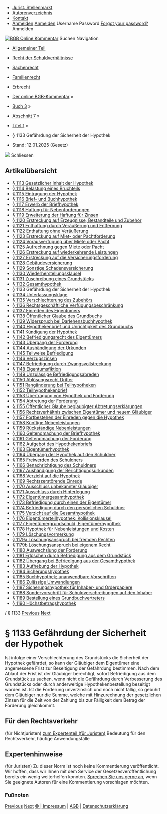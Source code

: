   * [Jurist. Stellenmarkt](https://bgb.kommentar.de/Buch-3/Abschnitt-7/Titel-1/</job-board> "Jurist. Stellenmarkt")
  * [Autorenverzeichnis](https://bgb.kommentar.de/Buch-3/Abschnitt-7/Titel-1/</Autorenverzeichnis> "Autorenverzeichnis")
  * [Kontakt](https://bgb.kommentar.de/Buch-3/Abschnitt-7/Titel-1/</Kontakt>)
  * [Anmelden](https://bgb.kommentar.de/Buch-3/Abschnitt-7/Titel-1/<#login> "show login form") [Anmelden](https://bgb.kommentar.de/Buch-3/Abschnitt-7/Titel-1/<#> "hide login form") Username Password
[Forgot your password?](https://bgb.kommentar.de/Buch-3/Abschnitt-7/Titel-1/</user/forgotpassword>) Anmelden 


[![BGB Online Kommentar](https://bgb.kommentar.de/extension/bgb/design/bgb/images/logo.png)](https://bgb.kommentar.de/Buch-3/Abschnitt-7/Titel-1/</> "BGB Online Kommentar")
Suchen
Navigation
  * [Allgemeiner Teil](https://bgb.kommentar.de/Buch-3/Abschnitt-7/Titel-1/</Buch-1>)
  * [Recht der Schuldverhältnisse](https://bgb.kommentar.de/Buch-3/Abschnitt-7/Titel-1/</Buch-2>)
  * [Sachenrecht](https://bgb.kommentar.de/Buch-3/Abschnitt-7/Titel-1/</Buch-3>)
  * [Familienrecht](https://bgb.kommentar.de/Buch-3/Abschnitt-7/Titel-1/</Buch-4>)
  * [Erbrecht](https://bgb.kommentar.de/Buch-3/Abschnitt-7/Titel-1/</Buch-5>)


  * [Der online BGB-Kommentar](https://bgb.kommentar.de/Buch-3/Abschnitt-7/Titel-1/</>) »
  * [Buch 3](https://bgb.kommentar.de/Buch-3/Abschnitt-7/Titel-1/</Buch-3>) »
  * [Abschnitt 7](https://bgb.kommentar.de/Buch-3/Abschnitt-7/Titel-1/</Buch-3/Abschnitt-7>) »
  * [Titel 1](https://bgb.kommentar.de/Buch-3/Abschnitt-7/Titel-1/</Buch-3/Abschnitt-7/Titel-1>) »
  * § 1133 Gefährdung der Sicherheit der Hypothek 
  * Stand: 12.01.2025 (Gesetz) 


![](https://vg01.met.vgwort.de/na/1c9909529ead4f509072c06d9081a7d5)
Schliessen 
## Artikelübersicht
  * [ § 1113 Gesetzlicher Inhalt der Hypothek ](https://bgb.kommentar.de/Buch-3/Abschnitt-7/Titel-1/</Buch-3/Abschnitt-7/Titel-1/Gesetzlicher-Inhalt-der-Hypothek>)
  * [ § 1114 Belastung eines Bruchteils ](https://bgb.kommentar.de/Buch-3/Abschnitt-7/Titel-1/</Buch-3/Abschnitt-7/Titel-1/Belastung-eines-Bruchteils>)
  * [ § 1115 Eintragung der Hypothek ](https://bgb.kommentar.de/Buch-3/Abschnitt-7/Titel-1/</Buch-3/Abschnitt-7/Titel-1/Eintragung-der-Hypothek>)
  * [ § 1116 Brief- und Buchhypothek ](https://bgb.kommentar.de/Buch-3/Abschnitt-7/Titel-1/</Buch-3/Abschnitt-7/Titel-1/Brief-und-Buchhypothek>)
  * [ § 1117 Erwerb der Briefhypothek ](https://bgb.kommentar.de/Buch-3/Abschnitt-7/Titel-1/</Buch-3/Abschnitt-7/Titel-1/Erwerb-der-Briefhypothek>)
  * [ § 1118 Haftung für Nebenforderungen ](https://bgb.kommentar.de/Buch-3/Abschnitt-7/Titel-1/</Buch-3/Abschnitt-7/Titel-1/Haftung-fuer-Nebenforderungen>)
  * [ § 1119 Erweiterung der Haftung für Zinsen ](https://bgb.kommentar.de/Buch-3/Abschnitt-7/Titel-1/</Buch-3/Abschnitt-7/Titel-1/Erweiterung-der-Haftung-fuer-Zinsen>)
  * [ § 1120 Erstreckung auf Erzeugnisse, Bestandteile und Zubehör ](https://bgb.kommentar.de/Buch-3/Abschnitt-7/Titel-1/</Buch-3/Abschnitt-7/Titel-1/Erstreckung-auf-Erzeugnisse-Bestandteile-und-Zubehoer>)
  * [ § 1121 Enthaftung durch Veräußerung und Entfernung ](https://bgb.kommentar.de/Buch-3/Abschnitt-7/Titel-1/</Buch-3/Abschnitt-7/Titel-1/Enthaftung-durch-Veraeusserung-und-Entfernung>)
  * [ § 1122 Enthaftung ohne Veräußerung ](https://bgb.kommentar.de/Buch-3/Abschnitt-7/Titel-1/</Buch-3/Abschnitt-7/Titel-1/Enthaftung-ohne-Veraeusserung>)
  * [ § 1123 Erstreckung auf Miet- oder Pachtforderung ](https://bgb.kommentar.de/Buch-3/Abschnitt-7/Titel-1/</Buch-3/Abschnitt-7/Titel-1/Erstreckung-auf-Miet-oder-Pachtforderung>)
  * [ § 1124 Vorausverfügung über Miete oder Pacht ](https://bgb.kommentar.de/Buch-3/Abschnitt-7/Titel-1/</Buch-3/Abschnitt-7/Titel-1/Vorausverfuegung-ueber-Miete-oder-Pacht>)
  * [ § 1125 Aufrechnung gegen Miete oder Pacht ](https://bgb.kommentar.de/Buch-3/Abschnitt-7/Titel-1/</Buch-3/Abschnitt-7/Titel-1/Aufrechnung-gegen-Miete-oder-Pacht>)
  * [ § 1126 Erstreckung auf wiederkehrende Leistungen ](https://bgb.kommentar.de/Buch-3/Abschnitt-7/Titel-1/</Buch-3/Abschnitt-7/Titel-1/Erstreckung-auf-wiederkehrende-Leistungen>)
  * [ § 1127 Erstreckung auf die Versicherungsforderung ](https://bgb.kommentar.de/Buch-3/Abschnitt-7/Titel-1/</Buch-3/Abschnitt-7/Titel-1/Erstreckung-auf-die-Versicherungsforderung>)
  * [ § 1128 Gebäudeversicherung ](https://bgb.kommentar.de/Buch-3/Abschnitt-7/Titel-1/</Buch-3/Abschnitt-7/Titel-1/Gebaeudeversicherung>)
  * [ § 1129 Sonstige Schadensversicherung ](https://bgb.kommentar.de/Buch-3/Abschnitt-7/Titel-1/</Buch-3/Abschnitt-7/Titel-1/Sonstige-Schadensversicherung>)
  * [ § 1130 Wiederherstellungsklausel ](https://bgb.kommentar.de/Buch-3/Abschnitt-7/Titel-1/</Buch-3/Abschnitt-7/Titel-1/Wiederherstellungsklausel>)
  * [ § 1131 Zuschreibung eines Grundstücks ](https://bgb.kommentar.de/Buch-3/Abschnitt-7/Titel-1/</Buch-3/Abschnitt-7/Titel-1/Zuschreibung-eines-Grundstuecks>)
  * [ § 1132 Gesamthypothek ](https://bgb.kommentar.de/Buch-3/Abschnitt-7/Titel-1/</Buch-3/Abschnitt-7/Titel-1/Gesamthypothek>)
  * § 1133 Gefährdung der Sicherheit der Hypothek 
  * [ § 1134 Unterlassungsklage ](https://bgb.kommentar.de/Buch-3/Abschnitt-7/Titel-1/</Buch-3/Abschnitt-7/Titel-1/Unterlassungsklage>)
  * [ § 1135 Verschlechterung des Zubehörs ](https://bgb.kommentar.de/Buch-3/Abschnitt-7/Titel-1/</Buch-3/Abschnitt-7/Titel-1/Verschlechterung-des-Zubehoers>)
  * [ § 1136 Rechtsgeschäftliche Verfügungsbeschränkung ](https://bgb.kommentar.de/Buch-3/Abschnitt-7/Titel-1/</Buch-3/Abschnitt-7/Titel-1/Rechtsgeschaeftliche-Verfuegungsbeschraenkung>)
  * [ § 1137 Einreden des Eigentümers ](https://bgb.kommentar.de/Buch-3/Abschnitt-7/Titel-1/</Buch-3/Abschnitt-7/Titel-1/Einreden-des-Eigentuemers>)
  * [ § 1138 Öffentlicher Glaube des Grundbuchs ](https://bgb.kommentar.de/Buch-3/Abschnitt-7/Titel-1/</Buch-3/Abschnitt-7/Titel-1/Oeffentlicher-Glaube-des-Grundbuchs>)
  * [ § 1139 Widerspruch bei Darlehensbuchhypothek ](https://bgb.kommentar.de/Buch-3/Abschnitt-7/Titel-1/</Buch-3/Abschnitt-7/Titel-1/Widerspruch-bei-Darlehensbuchhypothek>)
  * [ § 1140 Hypothekenbrief und Unrichtigkeit des Grundbuchs ](https://bgb.kommentar.de/Buch-3/Abschnitt-7/Titel-1/</Buch-3/Abschnitt-7/Titel-1/Hypothekenbrief-und-Unrichtigkeit-des-Grundbuchs>)
  * [ § 1141 Kündigung der Hypothek ](https://bgb.kommentar.de/Buch-3/Abschnitt-7/Titel-1/</Buch-3/Abschnitt-7/Titel-1/Kuendigung-der-Hypothek>)
  * [ § 1142 Befriedigungsrecht des Eigentümers ](https://bgb.kommentar.de/Buch-3/Abschnitt-7/Titel-1/</Buch-3/Abschnitt-7/Titel-1/Befriedigungsrecht-des-Eigentuemers>)
  * [ § 1143 Übergang der Forderung ](https://bgb.kommentar.de/Buch-3/Abschnitt-7/Titel-1/</Buch-3/Abschnitt-7/Titel-1/Uebergang-der-Forderung>)
  * [ § 1144 Aushändigung der Urkunden ](https://bgb.kommentar.de/Buch-3/Abschnitt-7/Titel-1/</Buch-3/Abschnitt-7/Titel-1/Aushaendigung-der-Urkunden>)
  * [ § 1145 Teilweise Befriedigung ](https://bgb.kommentar.de/Buch-3/Abschnitt-7/Titel-1/</Buch-3/Abschnitt-7/Titel-1/Teilweise-Befriedigung>)
  * [ § 1146 Verzugszinsen ](https://bgb.kommentar.de/Buch-3/Abschnitt-7/Titel-1/</Buch-3/Abschnitt-7/Titel-1/Verzugszinsen>)
  * [ § 1147 Befriedigung durch Zwangsvollstreckung ](https://bgb.kommentar.de/Buch-3/Abschnitt-7/Titel-1/</Buch-3/Abschnitt-7/Titel-1/Befriedigung-durch-Zwangsvollstreckung>)
  * [ § 1148 Eigentumsfiktion ](https://bgb.kommentar.de/Buch-3/Abschnitt-7/Titel-1/</Buch-3/Abschnitt-7/Titel-1/Eigentumsfiktion>)
  * [ § 1149 Unzulässige Befriedigungsabreden ](https://bgb.kommentar.de/Buch-3/Abschnitt-7/Titel-1/</Buch-3/Abschnitt-7/Titel-1/Unzulaessige-Befriedigungsabreden>)
  * [ § 1150 Ablösungsrecht Dritter ](https://bgb.kommentar.de/Buch-3/Abschnitt-7/Titel-1/</Buch-3/Abschnitt-7/Titel-1/Abloesungsrecht-Dritter>)
  * [ § 1151 Rangänderung bei Teilhypotheken ](https://bgb.kommentar.de/Buch-3/Abschnitt-7/Titel-1/</Buch-3/Abschnitt-7/Titel-1/Rangaenderung-bei-Teilhypotheken>)
  * [ § 1152 Teilhypothekenbrief ](https://bgb.kommentar.de/Buch-3/Abschnitt-7/Titel-1/</Buch-3/Abschnitt-7/Titel-1/Teilhypothekenbrief>)
  * [ § 1153 Übertragung von Hypothek und Forderung ](https://bgb.kommentar.de/Buch-3/Abschnitt-7/Titel-1/</Buch-3/Abschnitt-7/Titel-1/Uebertragung-von-Hypothek-und-Forderung>)
  * [ § 1154 Abtretung der Forderung ](https://bgb.kommentar.de/Buch-3/Abschnitt-7/Titel-1/</Buch-3/Abschnitt-7/Titel-1/Abtretung-der-Forderung>)
  * [ § 1155 Öffentlicher Glaube beglaubigter Abtretungserklärungen ](https://bgb.kommentar.de/Buch-3/Abschnitt-7/Titel-1/</Buch-3/Abschnitt-7/Titel-1/Oeffentlicher-Glaube-beglaubigter-Abtretungserklaerungen>)
  * [ § 1156 Rechtsverhältnis zwischen Eigentümer und neuem Gläubiger ](https://bgb.kommentar.de/Buch-3/Abschnitt-7/Titel-1/</Buch-3/Abschnitt-7/Titel-1/Rechtsverhaeltnis-zwischen-Eigentuemer-und-neuem-Glaeubiger>)
  * [ § 1157 Fortbestehen der Einreden gegen die Hypothek ](https://bgb.kommentar.de/Buch-3/Abschnitt-7/Titel-1/</Buch-3/Abschnitt-7/Titel-1/Fortbestehen-der-Einreden-gegen-die-Hypothek>)
  * [ § 1158 Künftige Nebenleistungen ](https://bgb.kommentar.de/Buch-3/Abschnitt-7/Titel-1/</Buch-3/Abschnitt-7/Titel-1/Kuenftige-Nebenleistungen>)
  * [ § 1159 Rückständige Nebenleistungen ](https://bgb.kommentar.de/Buch-3/Abschnitt-7/Titel-1/</Buch-3/Abschnitt-7/Titel-1/Rueckstaendige-Nebenleistungen>)
  * [ § 1160 Geltendmachung der Briefhypothek ](https://bgb.kommentar.de/Buch-3/Abschnitt-7/Titel-1/</Buch-3/Abschnitt-7/Titel-1/Geltendmachung-der-Briefhypothek>)
  * [ § 1161 Geltendmachung der Forderung ](https://bgb.kommentar.de/Buch-3/Abschnitt-7/Titel-1/</Buch-3/Abschnitt-7/Titel-1/Geltendmachung-der-Forderung>)
  * [ § 1162 Aufgebot des Hypothekenbriefs ](https://bgb.kommentar.de/Buch-3/Abschnitt-7/Titel-1/</Buch-3/Abschnitt-7/Titel-1/Aufgebot-des-Hypothekenbriefs>)
  * [ § 1163 Eigentümerhypothek ](https://bgb.kommentar.de/Buch-3/Abschnitt-7/Titel-1/</Buch-3/Abschnitt-7/Titel-1/Eigentuemerhypothek>)
  * [ § 1164 Übergang der Hypothek auf den Schuldner ](https://bgb.kommentar.de/Buch-3/Abschnitt-7/Titel-1/</Buch-3/Abschnitt-7/Titel-1/Uebergang-der-Hypothek-auf-den-Schuldner>)
  * [ § 1165 Freiwerden des Schuldners ](https://bgb.kommentar.de/Buch-3/Abschnitt-7/Titel-1/</Buch-3/Abschnitt-7/Titel-1/Freiwerden-des-Schuldners>)
  * [ § 1166 Benachrichtigung des Schuldners ](https://bgb.kommentar.de/Buch-3/Abschnitt-7/Titel-1/</Buch-3/Abschnitt-7/Titel-1/Benachrichtigung-des-Schuldners>)
  * [ § 1167 Aushändigung der Berichtigungsurkunden ](https://bgb.kommentar.de/Buch-3/Abschnitt-7/Titel-1/</Buch-3/Abschnitt-7/Titel-1/Aushaendigung-der-Berichtigungsurkunden>)
  * [ § 1168 Verzicht auf die Hypothek ](https://bgb.kommentar.de/Buch-3/Abschnitt-7/Titel-1/</Buch-3/Abschnitt-7/Titel-1/Verzicht-auf-die-Hypothek>)
  * [ § 1169 Rechtszerstörende Einrede ](https://bgb.kommentar.de/Buch-3/Abschnitt-7/Titel-1/</Buch-3/Abschnitt-7/Titel-1/Rechtszerstoerende-Einrede>)
  * [ § 1170 Ausschluss unbekannter Gläubiger ](https://bgb.kommentar.de/Buch-3/Abschnitt-7/Titel-1/</Buch-3/Abschnitt-7/Titel-1/Ausschluss-unbekannter-Glaeubiger>)
  * [ § 1171 Ausschluss durch Hinterlegung ](https://bgb.kommentar.de/Buch-3/Abschnitt-7/Titel-1/</Buch-3/Abschnitt-7/Titel-1/Ausschluss-durch-Hinterlegung>)
  * [ § 1172 Eigentümergesamthypothek ](https://bgb.kommentar.de/Buch-3/Abschnitt-7/Titel-1/</Buch-3/Abschnitt-7/Titel-1/Eigentuemergesamthypothek>)
  * [ § 1173 Befriedigung durch einen der Eigentümer ](https://bgb.kommentar.de/Buch-3/Abschnitt-7/Titel-1/</Buch-3/Abschnitt-7/Titel-1/Befriedigung-durch-einen-der-Eigentuemer>)
  * [ § 1174 Befriedigung durch den persönlichen Schuldner ](https://bgb.kommentar.de/Buch-3/Abschnitt-7/Titel-1/</Buch-3/Abschnitt-7/Titel-1/Befriedigung-durch-den-persoenlichen-Schuldner>)
  * [ § 1175 Verzicht auf die Gesamthypothek ](https://bgb.kommentar.de/Buch-3/Abschnitt-7/Titel-1/</Buch-3/Abschnitt-7/Titel-1/Verzicht-auf-die-Gesamthypothek>)
  * [ § 1176 Eigentümerteilhypothek; Kollisionsklausel ](https://bgb.kommentar.de/Buch-3/Abschnitt-7/Titel-1/</Buch-3/Abschnitt-7/Titel-1/Eigentuemerteilhypothek-Kollisionsklausel>)
  * [ § 1177 Eigentümergrundschuld, Eigentümerhypothek ](https://bgb.kommentar.de/Buch-3/Abschnitt-7/Titel-1/</Buch-3/Abschnitt-7/Titel-1/Eigentuemergrundschuld-Eigentuemerhypothek>)
  * [ § 1178 Hypothek für Nebenleistungen und Kosten ](https://bgb.kommentar.de/Buch-3/Abschnitt-7/Titel-1/</Buch-3/Abschnitt-7/Titel-1/Hypothek-fuer-Nebenleistungen-und-Kosten>)
  * [ § 1179 Löschungsvormerkung ](https://bgb.kommentar.de/Buch-3/Abschnitt-7/Titel-1/</Buch-3/Abschnitt-7/Titel-1/Loeschungsvormerkung>)
  * [ § 1179a Löschungsanspruch bei fremden Rechten ](https://bgb.kommentar.de/Buch-3/Abschnitt-7/Titel-1/</Buch-3/Abschnitt-7/Titel-1/Loeschungsanspruch-bei-fremden-Rechten>)
  * [ § 1179b Löschungsanspruch bei eigenem Recht ](https://bgb.kommentar.de/Buch-3/Abschnitt-7/Titel-1/</Buch-3/Abschnitt-7/Titel-1/Loeschungsanspruch-bei-eigenem-Recht>)
  * [ § 1180 Auswechslung der Forderung ](https://bgb.kommentar.de/Buch-3/Abschnitt-7/Titel-1/</Buch-3/Abschnitt-7/Titel-1/Auswechslung-der-Forderung>)
  * [ § 1181 Erlöschen durch Befriedigung aus dem Grundstück ](https://bgb.kommentar.de/Buch-3/Abschnitt-7/Titel-1/</Buch-3/Abschnitt-7/Titel-1/Erloeschen-durch-Befriedigung-aus-dem-Grundstueck>)
  * [ § 1182 Übergang bei Befriedigung aus der Gesamthypothek ](https://bgb.kommentar.de/Buch-3/Abschnitt-7/Titel-1/</Buch-3/Abschnitt-7/Titel-1/Uebergang-bei-Befriedigung-aus-der-Gesamthypothek>)
  * [ § 1183 Aufhebung der Hypothek ](https://bgb.kommentar.de/Buch-3/Abschnitt-7/Titel-1/</Buch-3/Abschnitt-7/Titel-1/Aufhebung-der-Hypothek>)
  * [ § 1184 Sicherungshypothek ](https://bgb.kommentar.de/Buch-3/Abschnitt-7/Titel-1/</Buch-3/Abschnitt-7/Titel-1/Sicherungshypothek>)
  * [ § 1185 Buchhypothek; unanwendbare Vorschriften ](https://bgb.kommentar.de/Buch-3/Abschnitt-7/Titel-1/</Buch-3/Abschnitt-7/Titel-1/Buchhypothek-unanwendbare-Vorschriften>)
  * [ § 1186 Zulässige Umwandlungen ](https://bgb.kommentar.de/Buch-3/Abschnitt-7/Titel-1/</Buch-3/Abschnitt-7/Titel-1/Zulaessige-Umwandlungen>)
  * [ § 1187 Sicherungshypothek für Inhaber- und Orderpapiere ](https://bgb.kommentar.de/Buch-3/Abschnitt-7/Titel-1/</Buch-3/Abschnitt-7/Titel-1/Sicherungshypothek-fuer-Inhaber-und-Orderpapiere>)
  * [ § 1188 Sondervorschrift für Schuldverschreibungen auf den Inhaber ](https://bgb.kommentar.de/Buch-3/Abschnitt-7/Titel-1/</Buch-3/Abschnitt-7/Titel-1/Sondervorschrift-fuer-Schuldverschreibungen-auf-den-Inhaber>)
  * [ § 1189 Bestellung eines Grundbuchvertreters ](https://bgb.kommentar.de/Buch-3/Abschnitt-7/Titel-1/</Buch-3/Abschnitt-7/Titel-1/Bestellung-eines-Grundbuchvertreters>)
  * [ § 1190 Höchstbetragshypothek ](https://bgb.kommentar.de/Buch-3/Abschnitt-7/Titel-1/</Buch-3/Abschnitt-7/Titel-1/Hoechstbetragshypothek>)


/ § 1133 
[Previous](https://bgb.kommentar.de/Buch-3/Abschnitt-7/Titel-1/</Buch-3/Abschnitt-7/Titel-1/Gesamthypothek> "§ 1132 Gesamthypothek") [Next](https://bgb.kommentar.de/Buch-3/Abschnitt-7/Titel-1/</Buch-3/Abschnitt-7/Titel-1/Unterlassungsklage> "§ 1134 Unterlassungsklage")
# § 1133 Gefährdung der Sicherheit der Hypothek
Ist infolge einer Verschlechterung des Grundstücks die Sicherheit der Hypothek gefährdet, so kann der Gläubiger dem Eigentümer eine angemessene Frist zur Beseitigung der Gefährdung bestimmen. Nach dem Ablauf der Frist ist der Gläubiger berechtigt, sofort Befriedigung aus dem Grundstück zu suchen, wenn nicht die Gefährdung durch Verbesserung des Grundstücks oder durch anderweitige Hypothekenbestellung beseitigt worden ist. Ist die Forderung unverzinslich und noch nicht fällig, so gebührt dem Gläubiger nur die Summe, welche mit Hinzurechnung der gesetzlichen Zinsen für die Zeit von der Zahlung bis zur Fälligkeit dem Betrag der Forderung gleichkommt.
## Für den Rechtsverkehr 
(für Nichtjuristen)
[zum Expertenteil (für Juristen)](https://bgb.kommentar.de/Buch-3/Abschnitt-7/Titel-1/<#expertenhinweise>)
Bedeutung für den Rechtsverkehr, häufige Anwendungsfälle
## Expertenhinweise
(für Juristen)
Zu dieser Norm ist noch keine Kommentierung veröffentlicht. Wir hoffen, dass wir Ihnen mit dem Service der Gesetzesveröffentlichung bereits ein wenig weiterhelfen konnten. [Sprechen Sie uns gerne an](https://bgb.kommentar.de/Buch-3/Abschnitt-7/Titel-1/</Kontakt>), wenn Sie geeignete Autoren für eine Kommentierung vorschlagen möchten. 
### Fußnoten
[Previous](https://bgb.kommentar.de/Buch-3/Abschnitt-7/Titel-1/</Buch-3/Abschnitt-7/Titel-1/Gesamthypothek> "§ 1132 Gesamthypothek") [Next](https://bgb.kommentar.de/Buch-3/Abschnitt-7/Titel-1/</Buch-3/Abschnitt-7/Titel-1/Unterlassungsklage> "§ 1134 Unterlassungsklage")
[© | Impressum](https://bgb.kommentar.de/Buch-3/Abschnitt-7/Titel-1/</Kontakt>) | [AGB](https://bgb.kommentar.de/Buch-3/Abschnitt-7/Titel-1/</AGB>) | [Datenschutzerklärung](https://bgb.kommentar.de/Buch-3/Abschnitt-7/Titel-1/</Datenschutzerklaerung-fuer-Leser>)
